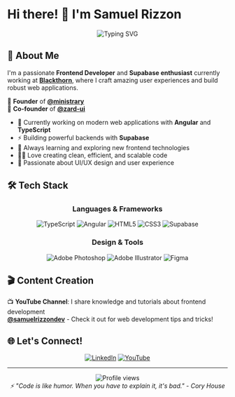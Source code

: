 # Hi there! 👋 I'm Samuel Rizzon

<div align="center">
  <img src="https://readme-typing-svg.herokuapp.com?font=Fira+Code&pause=1000&width=435&lines=Frontend+Developer+%40+Blackthorn;Supabase+Enthusiast;Founder+%40+ministrary;Co-founder+%40+zard-ui" alt="Typing SVG" />
</div>

## 🚀 About Me

I'm a passionate **Frontend Developer** and **Supabase enthusiast** currently working at [**Blackthorn**](https://blackthorn.io/), where I craft amazing user experiences and build robust web applications.

🚀 **Founder** of [**@ministrary**](https://github.com/ministrary)  
🎨 **Co-founder** of [**@zard-ui**](https://github.com/zard-ui)

- 🔭 Currently working on modern web applications with **Angular** and **TypeScript**
- ⚡ Building powerful backends with **Supabase**
- 🌱 Always learning and exploring new frontend technologies
- 👨‍💻 Love creating clean, efficient, and scalable code
- 🎨 Passionate about UI/UX design and user experience

## 🛠️ Tech Stack

<div align="center">

### Languages & Frameworks

![TypeScript](https://img.shields.io/badge/TypeScript-007ACC?style=for-the-badge&logo=typescript&logoColor=white)
![Angular](https://img.shields.io/badge/Angular-DD0031?style=for-the-badge&logo=angular&logoColor=white)
![HTML5](https://img.shields.io/badge/HTML5-E34F26?style=for-the-badge&logo=html5&logoColor=white)
![CSS3](https://img.shields.io/badge/CSS3-1572B6?style=for-the-badge&logo=css3&logoColor=white)
![Supabase](https://img.shields.io/badge/Supabase-3ECF8E?style=for-the-badge&logo=supabase&logoColor=white)

### Design & Tools

![Adobe Photoshop](https://img.shields.io/badge/Adobe%20Photoshop-31A8FF?style=for-the-badge&logo=Adobe%20Photoshop&logoColor=black)
![Adobe Illustrator](https://img.shields.io/badge/Adobe%20Illustrator-FF9A00?style=for-the-badge&logo=adobe%20illustrator&logoColor=white)
![Figma](https://img.shields.io/badge/Figma-F24E1E?style=for-the-badge&logo=figma&logoColor=white)

</div>

## 🎬 Content Creation

📺 **YouTube Channel**: I share knowledge and tutorials about frontend development  
[**@samuelrizzondev**](https://www.youtube.com/@samuelrizzondev) - Check it out for web development tips and tricks!

## 🌐 Let's Connect!

<div align="center">

[![LinkedIn](https://img.shields.io/badge/LinkedIn-0077B5?style=for-the-badge&logo=linkedin&logoColor=white)](https://www.linkedin.com/in/samuelrizzon/)
[![YouTube](https://img.shields.io/badge/YouTube-FF0000?style=for-the-badge&logo=youtube&logoColor=white)](https://www.youtube.com/@samuelrizzondev)

</div>

---

<div align="center">
  <img src="https://komarev.com/ghpvc/?username=srizzon&color=blueviolet&style=flat-square&label=Profile+Views" alt="Profile views" />
</div>

<div align="center">
  <i>⚡ "Code is like humor. When you have to explain it, it's bad." - Cory House</i>
</div>
